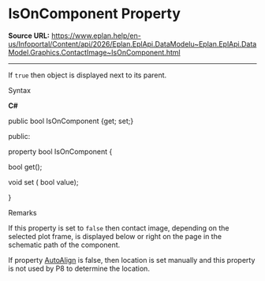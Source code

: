 # IsOnComponent Property

**Source URL:** https://www.eplan.help/en-us/Infoportal/Content/api/2026/Eplan.EplApi.DataModelu~Eplan.EplApi.DataModel.Graphics.ContactImage~IsOnComponent.html

---

If `true` then object is displayed next to its parent.

Syntax

**C#**



public bool IsOnComponent {get; set;}

public:

property bool IsOnComponent {

   bool get();

   void set (    bool value);

}


Remarks

If this property is set to `false` then contact image, depending on the selected plot frame, is displayed below or right on the page in the schematic path of the component.

If property [AutoAlign](Eplan.EplApi.DataModelu~Eplan.EplApi.DataModel.Graphics.ContactImage~AutoAlign.html) is false, then location is set manually and this property is not used by P8 to determine the location.
